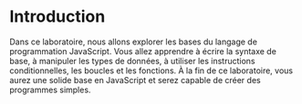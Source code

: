 # Introduction

Dans ce laboratoire, nous allons explorer les bases du langage de programmation JavaScript. Vous allez apprendre à écrire la syntaxe de base, à manipuler les types de données, à utiliser les instructions conditionnelles, les boucles et les fonctions. À la fin de ce laboratoire, vous aurez une solide base en JavaScript et serez capable de créer des programmes simples.
